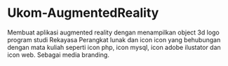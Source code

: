 # Ukom-AugmentedReality
Membuat aplikasi augmented reality dengan menampilkan object 3d logo program studi Rekayasa Perangkat lunak dan icon icon yang behubungan dengan mata kuliah seperti icon php, icon mysql, icon adobe ilustator dan icon web. Sebagai media branding.
